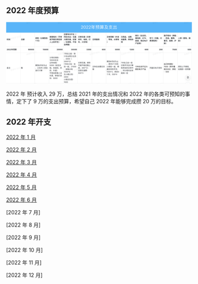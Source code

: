 ## 2022 年度预算

![image](images/2022-budget.png)

2022 年 预计收入 29 万，总结 2021 年的支出情况和 2022 年的各类可预知的事情，定下了 9 万的支出预算，希望自己 2022 年能够完成攒 20 万的目标。

## 2022 年开支

[2022 年 1 月](2022-1.md)

[2022 年 2 月](2022-2.md)

[2022 年 3 月](2022-3.md)

[2022 年 4 月](2022-4.md)

[2022 年 5 月](2022-5.md)

[2022 年 6 月](2022-6.md)

[2022 年 7 月]

[2022 年 8 月]

[2022 年 9 月]

[2022 年 10 月]

[2022 年 11 月]

[2022 年 12 月]